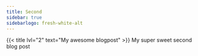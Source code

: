 ```yaml
---
title: Second
sidebar: true
sidebarlogo: fresh-white-alt
---
```


{{< title lvl="2" text="My awesome blogpost" >}}
My super sweet second blog post
